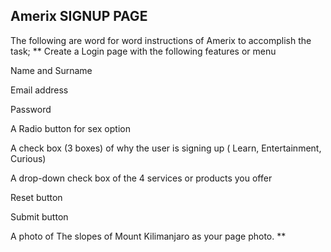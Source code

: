 ## Amerix SIGNUP PAGE
The following are word for word instructions of Amerix to accomplish the task;
**
Create a Login page with the following features or menu


Name and Surname

Email address

Password

A Radio button for sex option

A check box (3 boxes) of why the user is signing up ( Learn, Entertainment, Curious)

A drop-down check box of the 4 services or products you offer

Reset button

Submit button

A photo of The slopes of Mount Kilimanjaro as your page photo.
**


